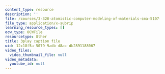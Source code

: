 ```yaml
---
content_type: resource
description: ''
file: /courses/3-320-atomistic-computer-modeling-of-materials-sma-5107-spring-2005/12c18f5a50799adbd8acdb2891188067_zyId5iqW6Ig.srt
file_type: application/x-subrip
learning_resource_types: []
ocw_type: OCWFile
resourcetype: Other
title: 3play caption file
uid: 12c18f5a-5079-9adb-d8ac-db2891188067
video_files:
  video_thumbnail_file: null
video_metadata:
  youtube_id: null
---
```

